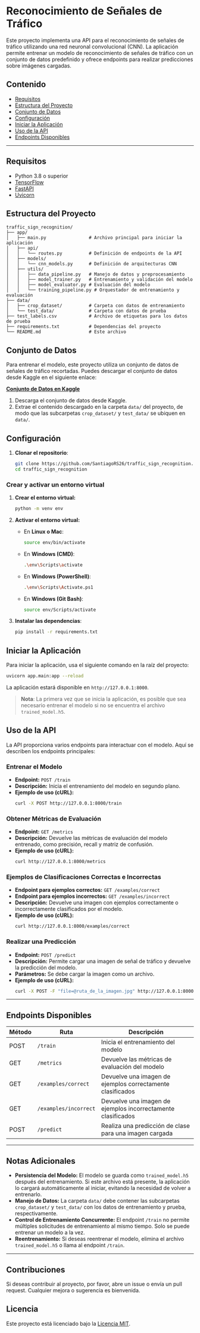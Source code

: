 # Reconocimiento de Señales de Tráfico

Este proyecto implementa una API para el reconocimiento de señales de tráfico utilizando una red neuronal convolucional (CNN). La aplicación permite entrenar un modelo de reconocimiento de señales de tráfico con un conjunto de datos predefinido y ofrece endpoints para realizar predicciones sobre imágenes cargadas.

## **Contenido**

- [Requisitos](#requisitos)
- [Estructura del Proyecto](#estructura-del-proyecto)
- [Conjunto de Datos](#conjunto-de-datos)
- [Configuración](#configuración)
- [Iniciar la Aplicación](#iniciar-la-aplicación)
- [Uso de la API](#uso-de-la-api)
- [Endpoints Disponibles](#endpoints-disponibles)

---

## **Requisitos**

- Python 3.8 o superior
- [TensorFlow](https://www.tensorflow.org/)
- [FastAPI](https://fastapi.tiangolo.com/)
- [Uvicorn](https://www.uvicorn.org/)

## **Estructura del Proyecto**

```
traffic_sign_recognition/
├── app/
│   ├── main.py                # Archivo principal para iniciar la aplicación
│   ├── api/
│   │   └── routes.py          # Definición de endpoints de la API
│   ├── models/
│   │   └── cnn_models.py      # Definición de arquitecturas CNN
│   ├── utils/
│   │   ├── data_pipeline.py   # Manejo de datos y preprocesamiento
│   │   ├── model_trainer.py   # Entrenamiento y validación del modelo
│   │   ├── model_evaluator.py # Evaluación del modelo
│   │   └── training_pipeline.py # Orquestador de entrenamiento y evaluación
├── data/
│   ├── crop_dataset/          # Carpeta con datos de entrenamiento
│   └── test_data/             # Carpeta con datos de prueba
├── test_labels.csv            # Archivo de etiquetas para los datos de prueba
├── requirements.txt           # Dependencias del proyecto
└── README.md                  # Este archivo
```

## **Conjunto de Datos**

Para entrenar el modelo, este proyecto utiliza un conjunto de datos de señales de tráfico recortadas. Puedes descargar el conjunto de datos desde Kaggle en el siguiente enlace:

**[Conjunto de Datos en Kaggle](https://www.kaggle.com/datasets/shanmukh05/traffic-sign-cropped)**

1. Descarga el conjunto de datos desde Kaggle.
2. Extrae el contenido descargado en la carpeta `data/` del proyecto, de modo que las subcarpetas `crop_dataset/` y `test_data/` se ubiquen en `data/`.

## **Configuración**

1. **Clonar el repositorio**:
   ```bash
   git clone https://github.com/SantiagoRS26/traffic_sign_recognition.git
   cd traffic_sign_recognition
   ```

### **Crear y activar un entorno virtual**

1. **Crear el entorno virtual:**

   ```bash
   python -m venv env
   ```

2. **Activar el entorno virtual:**

   - En **Linux o Mac**:
     ```bash
     source env/bin/activate
     ```

   - En **Windows (CMD)**:
     ```bash
     .\env\Scripts\activate
     ```

   - En **Windows (PowerShell)**:
     ```bash
     .\env\Scripts\Activate.ps1
     ```

   - En **Windows (Git Bash)**:
     ```bash
     source env/Scripts/activate
     ```

3. **Instalar las dependencias**:
   ```bash
   pip install -r requirements.txt
   ```

## **Iniciar la Aplicación**

Para iniciar la aplicación, usa el siguiente comando en la raíz del proyecto:

```bash
uvicorn app.main:app --reload
```

La aplicación estará disponible en `http://127.0.0.1:8000`.

> **Nota**: La primera vez que se inicia la aplicación, es posible que sea necesario entrenar el modelo si no se encuentra el archivo `trained_model.h5`.

## **Uso de la API**

La API proporciona varios endpoints para interactuar con el modelo. Aquí se describen los endpoints principales:

### **Entrenar el Modelo**

- **Endpoint:** `POST /train`
- **Descripción:** Inicia el entrenamiento del modelo en segundo plano.
- **Ejemplo de uso (cURL):**
  ```bash
  curl -X POST http://127.0.0.1:8000/train
  ```

### **Obtener Métricas de Evaluación**

- **Endpoint:** `GET /metrics`
- **Descripción:** Devuelve las métricas de evaluación del modelo entrenado, como precisión, recall y matriz de confusión.
- **Ejemplo de uso (cURL):**
  ```bash
  curl http://127.0.0.1:8000/metrics
  ```

### **Ejemplos de Clasificaciones Correctas e Incorrectas**

- **Endpoint para ejemplos correctos:** `GET /examples/correct`
- **Endpoint para ejemplos incorrectos:** `GET /examples/incorrect`
- **Descripción:** Devuelve una imagen con ejemplos correctamente o incorrectamente clasificados por el modelo.
- **Ejemplo de uso (cURL):**
  ```bash
  curl http://127.0.0.1:8000/examples/correct
  ```

### **Realizar una Predicción**

- **Endpoint:** `POST /predict`
- **Descripción:** Permite cargar una imagen de señal de tráfico y devuelve la predicción del modelo.
- **Parámetros:** Se debe cargar la imagen como un archivo.
- **Ejemplo de uso (cURL):**
  ```bash
  curl -X POST -F "file=@ruta_de_la_imagen.jpg" http://127.0.0.1:8000/predict
  ```

---

## **Endpoints Disponibles**

| Método | Ruta               | Descripción                                           |
|--------|---------------------|-------------------------------------------------------|
| POST   | `/train`           | Inicia el entrenamiento del modelo                    |
| GET    | `/metrics`         | Devuelve las métricas de evaluación del modelo        |
| GET    | `/examples/correct`| Devuelve una imagen de ejemplos correctamente clasificados |
| GET    | `/examples/incorrect` | Devuelve una imagen de ejemplos incorrectamente clasificados |
| POST   | `/predict`         | Realiza una predicción de clase para una imagen cargada|

---

## **Notas Adicionales**

- **Persistencia del Modelo:** El modelo se guarda como `trained_model.h5` después del entrenamiento. Si este archivo está presente, la aplicación lo cargará automáticamente al iniciar, evitando la necesidad de volver a entrenarlo.
- **Manejo de Datos:** La carpeta `data/` debe contener las subcarpetas `crop_dataset/` y `test_data/` con los datos de entrenamiento y prueba, respectivamente.
- **Control de Entrenamiento Concurrente:** El endpoint `/train` no permite múltiples solicitudes de entrenamiento al mismo tiempo. Solo se puede entrenar un modelo a la vez.
- **Reentrenamiento:** Si deseas reentrenar el modelo, elimina el archivo `trained_model.h5` o llama al endpoint `/train`.

---

## **Contribuciones**

Si deseas contribuir al proyecto, por favor, abre un issue o envía un pull request. Cualquier mejora o sugerencia es bienvenida.

## **Licencia**

Este proyecto está licenciado bajo la [Licencia MIT](LICENSE).
